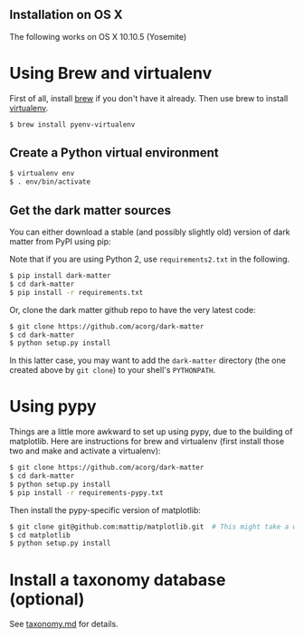 ## Installation on OS X

The following works on OS X 10.10.5 (Yosemite)

# Using Brew and virtualenv

First of all, install [brew](http://brew.sh/) if you don't have it already.
Then use brew to install [virtualenv](https://pypi.python.org/pypi/virtualenv).

```sh
$ brew install pyenv-virtualenv
```

## Create a Python virtual environment

```sh
$ virtualenv env
$ . env/bin/activate
```

## Get the dark matter sources

You can either download a stable (and possibly slightly old) version of
dark matter from PyPI using pip:

Note that if you are using Python 2, use `requirements2.txt` in the
following.

```sh
$ pip install dark-matter
$ cd dark-matter
$ pip install -r requirements.txt
```

Or, clone the dark matter github repo to have the very latest code:

```sh
$ git clone https://github.com/acorg/dark-matter
$ cd dark-matter
$ python setup.py install
```

In this latter case, you may want to add the `dark-matter` directory (the
one created above by `git clone`) to your shell's `PYTHONPATH`.

# Using pypy

Things are a little more awkward to set up using pypy, due to the building
of matplotlib. Here are instructions for brew and virtualenv (first install
those two and make and activate a virtualenv):

```sh
$ git clone https://github.com/acorg/dark-matter
$ cd dark-matter
$ python setup.py install
$ pip install -r requirements-pypy.txt
```

Then install the pypy-specific version of matplotlib:

```sh
$ git clone git@github.com:mattip/matplotlib.git  # This might take a while
$ cd matplotlib
$ python setup.py install
```

# Install a taxonomy database (optional)

See [taxonomy.md](taxonomy.md) for details.
